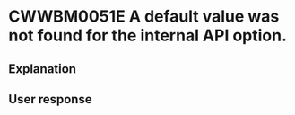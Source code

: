 # CWWBM0051E A default value was not found for the internal API option.

## Explanation

## User response